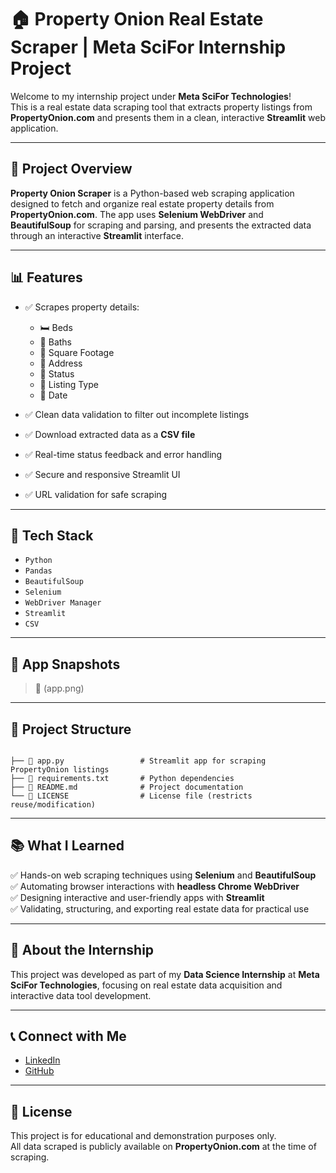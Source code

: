 


# 🏠 Property Onion Real Estate Scraper | Meta SciFor Internship Project

Welcome to my internship project under **Meta SciFor Technologies**!  
This is a real estate data scraping tool that extracts property listings from **PropertyOnion.com** and presents them in a clean, interactive **Streamlit** web application.

---

## 📌 Project Overview

**Property Onion Scraper** is a Python-based web scraping application designed to fetch and organize real estate property details from **PropertyOnion.com**. The app uses **Selenium WebDriver** and **BeautifulSoup** for scraping and parsing, and presents the extracted data through an interactive **Streamlit** interface.

---

## 📊 Features

- ✅ Scrapes property details:  
  - 🛏️ Beds  
  - 🚿 Baths  
  - 📐 Square Footage  
  - 📍 Address  
  - 📑 Status  
  - 📃 Listing Type  
  - 📅 Date  

- ✅ Clean data validation to filter out incomplete listings  
- ✅ Download extracted data as a **CSV file**  
- ✅ Real-time status feedback and error handling  
- ✅ Secure and responsive Streamlit UI  
- ✅ URL validation for safe scraping

---

## 🚀 Tech Stack

- `Python`
- `Pandas`
- `BeautifulSoup`
- `Selenium`
- `WebDriver Manager`
- `Streamlit`
- `CSV`

---

## 📸 App Snapshots

> 📌 (app.png)

---

## 📂 Project Structure

```

├── 📄 app.py                 # Streamlit app for scraping PropertyOnion listings
├── 📄 requirements.txt       # Python dependencies
├── 📄 README.md              # Project documentation
└── 📄 LICENSE                # License file (restricts reuse/modification)
```

---

## 📚 What I Learned

✅ Hands-on web scraping techniques using **Selenium** and **BeautifulSoup**  
✅ Automating browser interactions with **headless Chrome WebDriver**  
✅ Designing interactive and user-friendly apps with **Streamlit**  
✅ Validating, structuring, and exporting real estate data for practical use  

---

## 📌 About the Internship

This project was developed as part of my **Data Science Internship** at **Meta SciFor Technologies**, focusing on real estate data acquisition and interactive data tool development.

---

## 📞 Connect with Me

- [LinkedIn](https://www.linkedin.com/in/your-profile/)
- [GitHub](https://github.com/your-profile)

---

## 📑 License

This project is for educational and demonstration purposes only.  
All data scraped is publicly available on **PropertyOnion.com** at the time of scraping.

